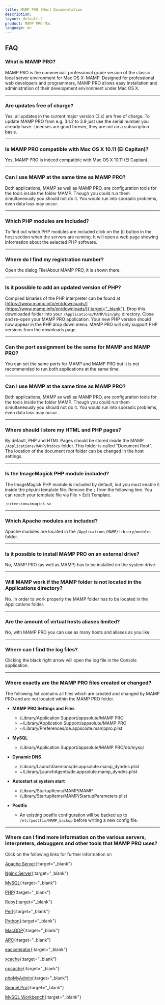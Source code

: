 ```yaml
---
title: MAMP PRO (Mac) Documentation
description: 
layout: default-2
product: MAMP PRO Mac
language: en
---
```


## FAQ

### What is MAMP PRO?

MAMP PRO is the commercial, professional grade version of the classic local server environment for Mac OS X: MAMP. Designed for professional web developers and programmers, MAMP PRO allows easy installation and administration of their development environment under Mac OS X.

---

### Are updates free of charge?

Yes, all updates in the current major version (3.x) are free of charge. To update MAMP PRO from e.g. 3.1.2 to 3.9 just use the serial number you already have. Licenses are good forever, they are not on a subscription basis.

---

### Is MAMP PRO compatible with Mac OS X 10.11 (El Capitan)?

Yes, MAMP PRO is indeed compatible with Mac OS X 10.11 (El Capitan).

---

### Can I use MAMP at the same time as MAMP PRO?

Both applications, MAMP as well as MAMP PRO, are configuration tools for the tools inside the folder MAMP. Though you could run them simultaneously you should not do it. You would run into sporadic problems, even data loss may occur.

---

### Which PHP modules are included?

To find out which PHP modules are included click on the (i) button in the host section when the servers are running. It will open a web page showing information about the selected PHP software.

---

### Where do I find my registration number?

Open the dialog File/About MAMP PRO, it is shown there.

---

### Is it possible to add an updated version of PHP?

Compiled binaries of the PHP interpreter can be found at [https://www.mamp.info/en/downloads/](https://www.mamp.info/en/downloads/){:target="_blank"}. Drop this downloaded folder into your `/Applications/MAMP/bin/php` directory. Close and re-open your MAMP PRO application. Your new PHP version should now appear in the PHP drop down menu. MAMP PRO will only support PHP versions from the downloads page.

---

### Can the port assignment be the same for MAMP and MAMP PRO?

You can set the same ports for MAMP and MAMP PRO but it is not recommended to run both applications at the same time.

---

### Can I use MAMP at the same time as MAMP PRO?

Both applications, MAMP as well as MAMP PRO, are configuration tools for the tools inside the folder MAMP. Though you could run them simultaneously you should not do it. You would run into sporadic problems, even data loss may occur.

---

### Where should I store my HTML and PHP pages?

By default, PHP and HTML Pages should be stored inside the MAMP `/Applications/MAMP/htdocs` folder. This folder is called "Document Root". The location of the document root folder can be changed in the host settings.

---

### Is the ImageMagick PHP module included?

The ImageMagick PHP module is included by default, but you must enable it inside the php.ini template file. Remove the `;` from the following line. You can reach your template file via File > Edit Template.

`;extension=imagick.so`

---

### Which Apache modules are included?

Apache modules are located in the `/Applications/MAMP/Library/modules` folder.

---

### Is it possible to install MAMP PRO on an external drive?

No, MAMP PRO (as well as MAMP) has to be installed on the system drive.

---

### Will MAMP work if the MAMP folder is not located in the Applications directory?

No. In order to work properly the MAMP folder has to be located in the Applications folder.

---

### Are the amount of virtual hosts aliases limited?

No, with MAMP PRO you can use as many hosts and aliases as you like.

---

### Where can I find the log files?

Clicking the black right arrow will open the log file in the Console application.

---

### Where exactly are the MAMP PRO files created or changed?

The following list contains all files which are created and changed by MAMP PRO and are not located within the MAMP PRO folder.

*  **MAMP PRO Settings and Files**  
    * /Library/Application Support/appsolute/MAMP PRO
    * ~/Library/Application Support/appsolute/MAMP PRO
    * ~/Library/Preferences/de.appsolute.mamppro.plist  
  
*  **MySQL**  
    * /Library/Application Support/appsolute/MAMP PRO/db/mysql  
  
*  **Dynamic DNS**  
    * /Library/LaunchDaemons/de.appsolute.mamp_dyndns.plist
    * ~/Library/LaunchAgents/de.appsolute.mamp_dyndns.plist  
  
*  **Autostart at system start**  
    * /Library/StartupItems/MAMP/MAMP
    * /Library/StartupItems/MAMP/StartupParameters.plist  
  
*  **Postfix**  
    * An existing postfix configuration will be backed up to `/etc/postfix/MAMP_backup` before writing a new config file.  

---
### Where can I find more information on the various servers, interpreters, debuggers and other tools that MAMP PRO uses?

Click on the following links for further information on

[Apache Server](https://httpd.apache.org){:target="_blank"}
  
[Nginx Server](https://httpd.apache.org){:target="_blank"}

[MySQL](https://www.mysql.com){:target="_blank"}

[PHP](http://php.net){:target="_blank"}

[Ruby](http://www.ruby-lang.org/en/){:target="_blank"}

[Perl](https://www.perl.org){:target="_blank"}

[Python](https://www.python.org){:target="_blank"}
  
[MacGDP](https://httpd.apache.org){:target="_blank"}

[APC](http://php.net/manual/en/book.apc.php){:target="_blank"}

[eaccelerator](http://eaccelerator.net){:target="_blank"}

[xcache](https://xcache.lighttpd.net){:target="_blank"}

[opcache](http://php.net/manual/en/book.opcache.php){:target="_blank"}

[phpMyAdmin](https://www.phpmyadmin.net){:target="_blank"}

[Sequel Pro](http://www.sequelpro.com){:target="_blank"}

[MySQL Workbench](http://mysqlworkbench.org){:target="_blank"}


